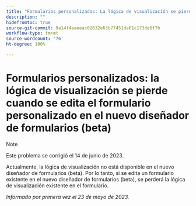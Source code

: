 ```yaml
---
title: "Formularios personalizados: La lógica de visualización se pierde cuando se edita el formulario personalizado en el nuevo diseñador de formularios (beta)"
description: ""
hidefromtoc: true
source-git-commit: 9a14f4aaeeac02632e63b77451da61c173de6f7b
workflow-type: tm+mt
source-wordcount: '76'
ht-degree: 100%

---
```



# Formularios personalizados: la lógica de visualización se pierde cuando se edita el formulario personalizado en el nuevo diseñador de formularios (beta)

>[!NOTE]
>
>Este problema se corrigió el 14 de junio de 2023.

Actualmente, la lógica de visualización no está disponible en el nuevo diseñador de formularios (beta). Por lo tanto, si se edita un formulario existente en el nuevo diseñador de formularios (beta), se perderá la lógica de visualización existente en el formulario.

_Informado por primera vez el 23 de mayo de 2023._


